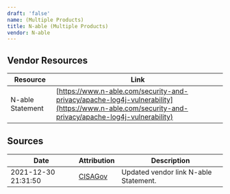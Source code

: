 ```yaml
---
draft: 'false'
name: (Multiple Products)
title: N-able (Multiple Products)
vendor: N-able
---
```


## Vendor Resources
| Resource | Link |
| --- | --- |
| N-able Statement | [https://www.n-able.com/security-and-privacy/apache-log4j-vulnerability](https://www.n-able.com/security-and-privacy/apache-log4j-vulnerability) |



## Sources
| Date | Attribution | Description |
| --- | --- | --- |
| 2021-12-30 21:31:50 | [CISAGov](https://raw.githubusercontent.com/cisagov/log4j-affected-db/develop/README.md) | Updated vendor link N-able Statement.  |
